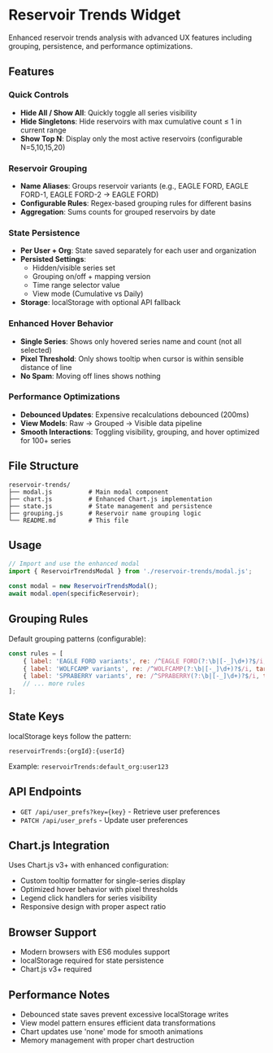 # Reservoir Trends Widget

Enhanced reservoir trends analysis with advanced UX features including grouping, persistence, and performance optimizations.

## Features

### Quick Controls
- **Hide All / Show All**: Quickly toggle all series visibility
- **Hide Singletons**: Hide reservoirs with max cumulative count ≤ 1 in current range
- **Show Top N**: Display only the most active reservoirs (configurable N=5,10,15,20)

### Reservoir Grouping
- **Name Aliases**: Groups reservoir variants (e.g., EAGLE FORD, EAGLE FORD-1, EAGLE FORD-2 → EAGLE FORD)
- **Configurable Rules**: Regex-based grouping rules for different basins
- **Aggregation**: Sums counts for grouped reservoirs by date

### State Persistence
- **Per User + Org**: State saved separately for each user and organization
- **Persisted Settings**:
  - Hidden/visible series set
  - Grouping on/off + mapping version
  - Time range selector value
  - View mode (Cumulative vs Daily)
- **Storage**: localStorage with optional API fallback

### Enhanced Hover Behavior
- **Single Series**: Shows only hovered series name and count (not all selected)
- **Pixel Threshold**: Only shows tooltip when cursor is within sensible distance of line
- **No Spam**: Moving off lines shows nothing

### Performance Optimizations
- **Debounced Updates**: Expensive recalculations debounced (200ms)
- **View Models**: Raw → Grouped → Visible data pipeline
- **Smooth Interactions**: Toggling visibility, grouping, and hover optimized for 100+ series

## File Structure

```
reservoir-trends/
├── modal.js          # Main modal component
├── chart.js          # Enhanced Chart.js implementation
├── state.js          # State management and persistence
├── grouping.js       # Reservoir name grouping logic
└── README.md         # This file
```

## Usage

```javascript
// Import and use the enhanced modal
import { ReservoirTrendsModal } from './reservoir-trends/modal.js';

const modal = new ReservoirTrendsModal();
await modal.open(specificReservoir);
```

## Grouping Rules

Default grouping patterns (configurable):

```javascript
const rules = [
    { label: 'EAGLE FORD variants', re: /^EAGLE FORD(?:\b|[-_]\d+)?$/i, target: 'EAGLE FORD' },
    { label: 'WOLFCAMP variants', re: /^WOLFCAMP(?:\b|[-_]\d+)?$/i, target: 'WOLFCAMP' },
    { label: 'SPRABERRY variants', re: /^SPRABERRY(?:\b|[-_]\d+)?$/i, target: 'SPRABERRY' },
    // ... more rules
];
```

## State Keys

localStorage keys follow the pattern:
```
reservoirTrends:{orgId}:{userId}
```

Example: `reservoirTrends:default_org:user123`

## API Endpoints

- `GET /api/user_prefs?key={key}` - Retrieve user preferences
- `PATCH /api/user_prefs` - Update user preferences

## Chart.js Integration

Uses Chart.js v3+ with enhanced configuration:
- Custom tooltip formatter for single-series display
- Optimized hover behavior with pixel thresholds
- Legend click handlers for series visibility
- Responsive design with proper aspect ratio

## Browser Support

- Modern browsers with ES6 modules support
- localStorage required for state persistence
- Chart.js v3+ required

## Performance Notes

- Debounced state saves prevent excessive localStorage writes
- View model pattern ensures efficient data transformations
- Chart updates use 'none' mode for smooth animations
- Memory management with proper chart destruction
